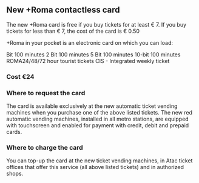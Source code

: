 ## New +Roma contactless card
The new +Roma card is free if you buy tickets for at least € 7. If you buy tickets for less than € 7, the cost of the card is € 0.50

+Roma in your pocket is an electronic card on which you can load:

Bit 100 minutes
2 Bit 100 minutes
5 Bit 100 minutes
10-bit 100 minutes
ROMA24/48/72 hour tourist tickets
CIS - Integrated weekly ticket

### Cost €24

### Where to request the card
The card is available exclusively at the new automatic ticket vending machines when you purchase one of the above listed tickets. The new red automatic vending machines, installed in all metro stations, are equipped with touchscreen and enabled for payment with credit, debit and prepaid cards.

### Where to charge the card
You can top-up the card at the new ticket vending machines, in Atac ticket offices that offer this service (all above listed tickets) and in authorized shops.
